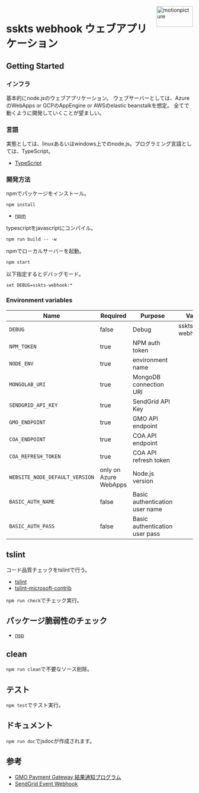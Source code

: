 <img src="https://motionpicture.jp/images/common/logo_01.svg" alt="motionpicture" title="motionpicture" align="right" height="56" width="98"/>

# sskts webhook ウェブアプリケーション

## Getting Started

### インフラ

基本的にnode.jsのウェブアプリケーション。
ウェブサーバーとしては、AzureのWebApps or GCPのAppEngine or AWSのelastic beanstalkを想定。
全てで動くように開発していくことが望ましい。

### 言語

実態としては、linuxあるいはwindows上でのnode.js。プログラミング言語としては、TypeScript。

* [TypeScript](https://www.typescriptlang.org/)

### 開発方法

npmでパッケージをインストール。

```shell
npm install
```

* [npm](https://www.npmjs.com/)

typescriptをjavascriptにコンパイル。

```shell
npm run build -- -w
```

npmでローカルサーバーを起動。

```shell
npm start
```

以下指定するとデバッグモード。

```shell
set DEBUG=sskts-webhook:*
```

### Environment variables

| Name                           | Required              | Purpose                        | Value           |
|--------------------------------|-----------------------|--------------------------------|-----------------|
| `DEBUG`                        | false                 | Debug                          | sskts-webhook:* |
| `NPM_TOKEN`                    | true                  | NPM auth token                 |                 |
| `NODE_ENV`                     | true                  | environment name               |                 |
| `MONGOLAB_URI`                 | true                  | MongoDB connection URI         |                 |
| `SENDGRID_API_KEY`             | true                  | SendGrid API Key               |                 |
| `GMO_ENDPOINT`                 | true                  | GMO API endpoint               |                 |
| `COA_ENDPOINT`                 | true                  | COA API endpoint               |                 |
| `COA_REFRESH_TOKEN`            | true                  | COA API refresh token          |                 |
| `WEBSITE_NODE_DEFAULT_VERSION` | only on Azure WebApps | Node.js version                |                 |
| `BASIC_AUTH_NAME`              | false                 | Basic authentication user name |                 |
| `BASIC_AUTH_PASS`              | false                 | Basic authentication user pass |                 |

## tslint

コード品質チェックをtslintで行う。

* [tslint](https://github.com/palantir/tslint)
* [tslint-microsoft-contrib](https://github.com/Microsoft/tslint-microsoft-contrib)

`npm run check`でチェック実行。

## パッケージ脆弱性のチェック

* [nsp](https://www.npmjs.com/package/nsp)

## clean

`npm run clean`で不要なソース削除。

## テスト

`npm test`でテスト実行。

## ドキュメント

`npm run doc`でjsdocが作成されます。

## 参考

* [GMO Payment Gateway 結果通知プログラム](https://faq.gmo-pg.com/service/detail.aspx?id=1050&a=102&isCrawler=1)
* [SendGrid Event Webhook](https://sendgrid.com/docs/API_Reference/Webhooks/event.html)
